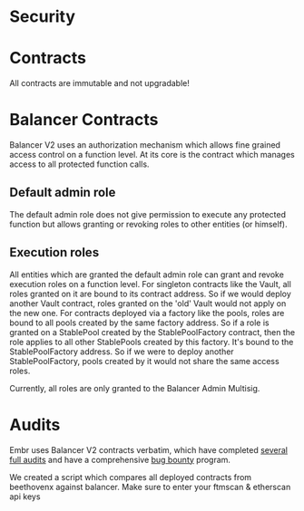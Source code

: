 # Security

# Contracts

All contracts are immutable and not upgradable!

# Balancer Contracts
Balancer V2 uses an authorization mechanism which allows fine grained access control on a function level. At its core is the  contract which manages access to all protected function calls. 

## Default admin role

The default admin role does not give permission to execute any protected function but allows granting or revoking roles to other entities (or himself).

## Execution roles

All entities which are granted the default admin role can grant and revoke execution roles on a function level. For singleton contracts like the Vault, all roles granted on it are bound to its contract address. So if we would deploy another Vault contract, roles granted on the 'old' Vault would not apply on the new one. For contracts deployed via a factory like the pools, roles are bound to all pools created by the same factory address. So if a role is granted on a StablePool created by the StablePoolFactory contract, then the role applies to all other StablePools created by this factory. It's bound to the StablePoolFactory address. So if we were to deploy another StablePoolFactory, pools created by it would not share the same access roles.

Currently, all roles are only granted to the Balancer Admin Multisig.

# Audits

Embr uses Balancer V2 contracts verbatim, which have completed [several full audits](https://docs.balancer.fi/core-concepts/security/audits) and have a comprehensive [bug bounty](https://docs.balancer.fi/core-concepts/security/bug-bounties) program.

We created a script which compares all deployed contracts from beethovenx against balancer. Make sure to enter your ftmscan & etherscan api keys